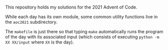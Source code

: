 This repository holds my solutions for the 2021 Advent of Code.

While each day has its own module, some common utility functions live in the
`aoc2021` subdirectory.

The `makefile` is just there so that typing `make` automatically runs the
program of the day with its associated input (which consists of executing
`python -m XX XX/input` where `XX` is the day).

